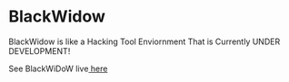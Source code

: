 # BlackWidow
BlackWidow is like a Hacking Tool Enviornment That is Currently UNDER DEVELOPMENT!

See BlackWiDoW live[ here ](https://siddiqkaithodu.github.io/BlackWidow)
